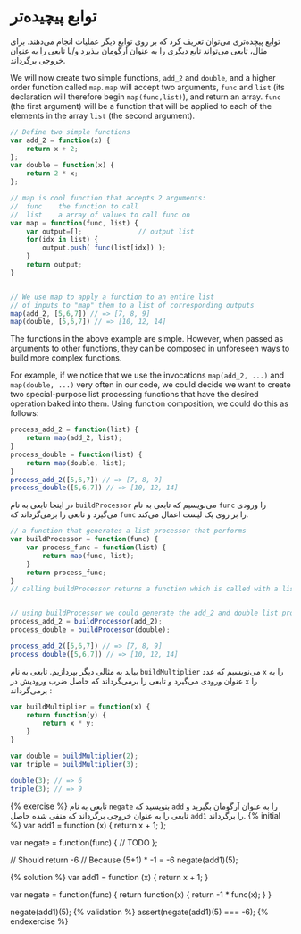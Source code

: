 # توابع پیچیده‌تر

توابع پیچده‌تری می‌توان تعریف کرد که بر روی توابع دیگر عملیات انجام می‌دهند.
برای مثال، تابعی می‌تواند تابع دیگری را به عنوان آرگومان بپذیرد و/یا تابعی را به عنوان خروجی برگرداند.

We will now create two simple functions, `add_2` and `double`, and a higher order function called `map`. `map` will accept two arguments, `func` and `list` (its declaration will therefore begin `map(func,list)`), and return an array. `func` (the first argument) will be a function that will be applied to each of the elements in the array `list` (the second argument).

```javascript
// Define two simple functions
var add_2 = function(x) {
    return x + 2;
};
var double = function(x) {
    return 2 * x;
};

// map is cool function that accepts 2 arguments:
//  func    the function to call
//  list    a array of values to call func on
var map = function(func, list) {
    var output=[];              // output list
    for(idx in list) {
        output.push( func(list[idx]) );
    }
    return output;
}


// We use map to apply a function to an entire list
// of inputs to "map" them to a list of corresponding outputs
map(add_2, [5,6,7]) // => [7, 8, 9]
map(double, [5,6,7]) // => [10, 12, 14]
```

The functions in the above example are simple. However, when passed as arguments to other functions, they can be composed in unforeseen ways to build more complex functions.

For example, if we notice that we use the invocations `map(add_2, ...)` and `map(double, ...)` very often in our code, we could decide we want to create two special-purpose list processing functions that have the desired operation baked into them. Using function composition, we could do this as follows:

```javascript
process_add_2 = function(list) {
    return map(add_2, list);
}
process_double = function(list) {
    return map(double, list);
}
process_add_2([5,6,7]) // => [7, 8, 9]
process_double([5,6,7]) // => [10, 12, 14]
```

در اینجا تابعی به نام `buildProcessor` می‌نویسیم که تابعی به نام `func` را ورودی می‌گیرد
و تابعی را برمی‌گرداند که `func` را بر روی یک لیست اعمال می‌کند.

```javascript
// a function that generates a list processor that performs
var buildProcessor = function(func) {
    var process_func = function(list) {
        return map(func, list);
    }
    return process_func;
}
// calling buildProcessor returns a function which is called with a list input


// using buildProcessor we could generate the add_2 and double list processors as follows:
process_add_2 = buildProcessor(add_2);
process_double = buildProcessor(double);

process_add_2([5,6,7]) // => [7, 8, 9]
process_double([5,6,7]) // => [10, 12, 14]
```

بیاید به مثالی دیگر بپردازیم.
تابعی به نام `buildMultiplier` می‌نویسیم که عدد `x` را به عنوان ورودی می‌گیرد و تابعی را برمی‌گرداند که حاصل ضرب ورودیش در `x` را برمی‌گرداند :

```javascript
var buildMultiplier = function(x) {
    return function(y) {
        return x * y;
    }
}

var double = buildMultiplier(2);
var triple = buildMultiplier(3);

double(3); // => 6
triple(3); // => 9
```

{% exercise %}
تابعی به نام `negate` بنویسید که `add` را به عنوان آرگومان بگیرید و تابعی را به عنوان خروجی برگرداند که منفی شده حاصل `add1` را برگرداند.
{% initial %}
var add1 = function (x) {
    return x + 1;
};

var negate = function(func) {
    // TODO
};

// Should return -6
// Because (5+1) * -1 = -6
negate(add1)(5);

{% solution %}
var add1 = function (x) {
    return x + 1;
}

var negate = function(func) {
    return function(x) {
        return -1 * func(x);
    }
}

negate(add1)(5);
{% validation %}
assert(negate(add1)(5) === -6);
{% endexercise %}

